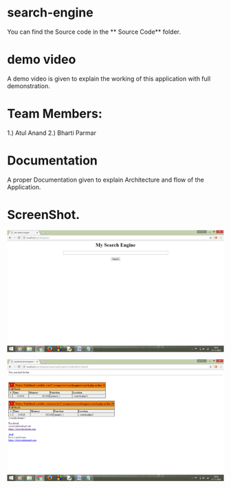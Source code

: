 # search-engine

You can find the Source code in the ** Source Code** folder.

# demo video

A demo video is given to explain the working of this application with full demonstration.

# Team Members:
1.) Atul Anand
2.) Bharti Parmar

# Documentation

A proper Documentation given to explain Architecture and flow of the Application.

# ScreenShot.
![alt text](https://github.com/Atul-Anand-Jha/search-engine/blob/master/Images/Screenshot%20(71).png)

![alt text](https://github.com/Atul-Anand-Jha/search-engine/blob/master/Images/Screenshot%20(76).png)
